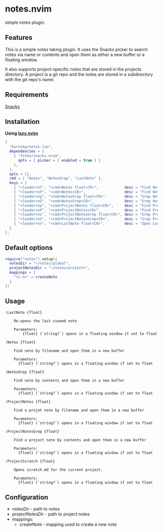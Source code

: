 # notes.nvim

simple notes plugin.

## Features

This is a simple notes taking plugin. It uses the Snacks picker to search notes
via name or contents and open them as either a new buffer or a floating window.

It also supports project-specific notes that are stored in the projects
directory. A project is a git repo and the notes are stored in a subdirectory
with the git repo's name.

## Requirements

[Snacks](https://github.com/folke/snacks.nvim)

## Installation

**Using [lazy.nvim](https://github.com/folke/lazy.nvim)**

```lua
{
  "burnskp/notes.lua",
  dependencies = {
    { "folke/snacks.nvim",
      opts = { picker = { enabled = true } }
    },
  },
  opts = {},
  cmd = { "Notes", "NotesGrep", "LastNote" },
  keys = {
    { "<leader>nf", "<cmd>Notes float<CR>",            desc = "Find Notes (Float)" },
    { "<leader>nF", "<cmd>Notes<CR>",                  desc = "Find Notes" },
    { "<leader>ng", "<cmd>NotesGrep float<CR>",        desc = "Grep Notes (Float)" },
    { "<leader>nG", "<cmd>NotesGrep<CR>",              desc = "Grep Notes" },
    { "<leader>np", "<cmd>ProjectNotes float<CR>",     desc = "Find Project Notes (Float)" },
    { "<leader>nP", "<cmd>ProjectNotes<CR>",           desc = "Find Project Notes" },
    { "<leader>ns", "<cmd>ProjectNotesGrep float<CR>", desc = "Grep Project Notes (Float)" },
    { "<leader>nS", "<cmd>ProjectNotesGrep<CR>",       desc = "Grep Project Notes" },
    { "<leader>nn", "<cmd>LastNote float<CR>",         desc = "Open Last Note (Float)" },
  }
},
```

## Default options

```lua
require("notes").setup({
  notesDir = "~/notes/global",
  projectNotesDir = "~/notes/projects",
  mappings = {
    "<C-n>" = createNote
  }
})
```

## Usage

```vimdoc
:LastNote {float}

    Re-opens the last viewed note

    Parameters:
        {float} (`string?`) opens in a floating window if set to float

:Notes {float}

    Find note by filename and open them in a new buffer

    Parameters:
      {float} (`string?`) opens in a floating window if set to float

:NotesGrep {float}

    Find note by contents and open them in a new buffer

    Parameters:
      {float} (`string?`) opens in a floating window if set to float

:ProjectNotes {float}

    Find a projet note by filename and open them in a new buffer

    Parameters:
      {float} (`string?`) opens in a floating window if set to float

:ProjectNotesGrep {float}

    Find a project note by contents and open them in a new buffer

    Parameters:
      {float} (`string?`) opens in a floating window if set to float

:ProjectScratch {float}

    Opens scratch.md for the current project.

    Parameters:
      {float} (`string?`) opens in a floating window if set to float

```

## Configuration

- notesDir - path to notes
- projectNotesDir - path to project notes
- mappings:
  - createNote - mapping used to create a new note
